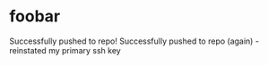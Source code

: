 # foobar
Successfully pushed to repo!
Successfully pushed to repo (again) - reinstated my primary ssh key
